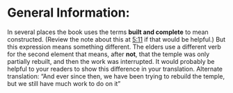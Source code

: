 # General Information:

In several places the book uses the terms **built and complete** to mean constructed. (Review the note about this at [5:11](../05/11.md) if that would be helpful.) But this expression means something different. The elders use a different verb for the second element that means, after **not**, that the temple was only partially rebuilt, and then the work was interrupted. It would probably be helpful to your readers to show this difference in your translation. Alternate translation: “And ever since then, we have been trying to rebuild the temple, but we still have much work to do on it”